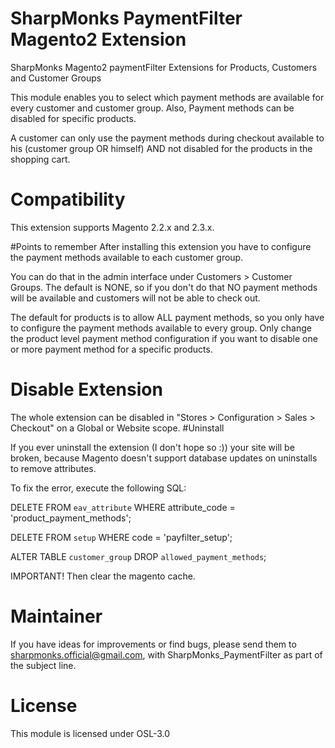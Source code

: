 # SharpMonks PaymentFilter Magento2 Extension
SharpMonks Magento2 paymentFilter Extensions for Products, Customers and Customer Groups

This module enables you to select which payment methods are available for every customer and customer group. Also, Payment methods can be disabled for specific products. 

A customer can only use the payment methods during checkout available to his (customer group OR himself) AND not disabled for the products in the shopping cart.

# Compatibility
This extension supports Magento 2.2.x and 2.3.x.

#Points to remember
After installing this extension you have to configure the payment methods available to each customer group. 

You can do that in the admin interface under Customers > Customer Groups. The default is NONE, so if you don't do that NO payment methods will be available and customers will not be able to check out.

The default for products is to allow ALL payment methods, so you only have to configure the payment methods available to every group. Only change the product level payment method configuration if you want to disable one or more payment method for a specific products.
# Disable Extension

The whole extension can be disabled in "Stores > Configuration > Sales > Checkout" on a Global or Website scope.
#Uninstall

If you ever uninstall the extension (I don't hope so :)) your site will be broken, because Magento doesn't support database updates on uninstalls to remove attributes.

To fix the error, execute the following SQL:

DELETE FROM `eav_attribute` WHERE attribute_code = 'product_payment_methods';

DELETE FROM `setup` WHERE code = 'payfilter_setup';

ALTER TABLE `customer_group` DROP `allowed_payment_methods`;

IMPORTANT! Then clear the magento cache.

# Maintainer

If you have ideas for improvements or find bugs, please send them to sharpmonks.official@gmail.com, with SharpMonks_PaymentFilter as part of the subject line.
# License

This module is licensed under OSL-3.0